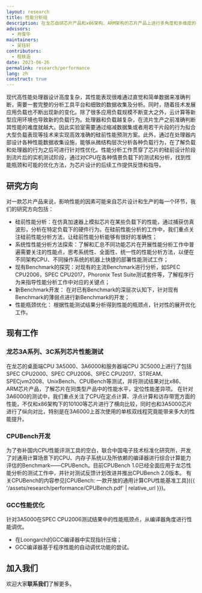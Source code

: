 ```yaml
---
layout: research
title: 性能分析组
description: 在龙芯自研芯片产品和x86架构、ARM架构的芯片产品上进行多角度和多维度的性能测试，对比不同芯片产品在计算、访存、功耗等方面的性能差异，从指令集、微架构以及操作系统等方面分析性能瓶颈，提出性能优化的可行性方法。
advisors:
  - 肖俊华
maintainers:
  - 吴钰轩
contributors:
  - 程轶涵
date: 2023-06-26
permalink: research/performance
lang: zh
construct: true
---
```


现代高性能处理器设计高度复杂，其性能表现很难通过直觉和简单数据来准确判断，需要一套完整的分析工具平台和细致的数据收集及分析。同时，随着技术发展应用负载也不断出现新的变化。除了很多应用负载规模不断变大之外，云计算等新型应用环境也导致新的负载行为。处理器和负载越复杂，在流片生产之前准确判断其性能的难度就越大。因此实验室需要通过缩减数据集或者用若干片段的行为拟合大型负载表现等技术来实现高效准确的硅前性能预测方案。此外，通过在处理器内部设计各种性能数据收集设施，能够从微结构层次分析各种负载行为，在了解负载和处理器的行为之后可进行针对性优化。性能分析工作贯穿了芯片的硅前设计阶段到流片后的实机测试阶段，通过对CPU在各种情景负载下的测试和分析，找到性能瓶颈和可能的优化方法，为芯片设计的后续工作提供反馈和指导。

## 研究方向

对一款芯片产品来说，影响性能的因素可能来自芯片设计和生产的每一个环节，我们的研究方向包括：

* 硅前性能分析：在仿真加速器上模拟芯片在某些负载下的性能，通过捕获仿真波形，分析在特定负载下的硬件行为。在硅前性能分析的工作中，我们重点关注硅前性能分析方法，让硅前性能分析能够有很好的准确性；
* 系统性性能分析方法探索：了解和汇总不同功能芯片在开展性能分析工作中普遍需要关注的性能点，思考系统性、全面性、统一性的性能分析方法，以便在不同架构CPU、不同操作系统的机器上快捷的部署性能测试工作；
* 现有Benchmark的探究：对现有的主流Benchmark进行分析，如SPEC CPU2006，SPEC CPU2017，Phoronix Test Suite测试套件等，了解程序行为来指导性能分析工作中对应的关键点；
* 新Benchmark开发： 在对已有Benchmark的深层次认知下，针对现有Benchmark的薄弱点进行新Benchmark的开发；
* 性能瓶颈优化： 根据性能测试结果分析得到性能的瓶颈点，针对性的展开优化工作。

## 现有工作

### 龙芯3A系列、3C系列芯片性能测试

在龙芯的桌面端CPU 3A5000、3A6000和服务器端CPU 3C5000上进行了包括SPEC CPU2000、SPEC CPU2006、SPEC CPU2017、STREAM、SPECjvm2008、UnixBench、CPUBench等测试，并将测试结果对比x86、ARM芯片产品，了解芯片在同类型产品中的性能水平，定位性能差异项。
在针对3A6000的测试中，我们重点关注了CPU在定点计算、浮点计算和访存带宽方面的性能，不仅和x86架构下的10100等芯片进行了横向比较，同时也和3A5000芯片进行了纵向对比，特别是在3A6000上首次使用的单核双线程究竟能带来多大的性能提升。

### CPUBench开发

为了弥补国内CPU性能评测工具的空白，联合中国电子技术标准化研究所，开发了对通用计算场景下的CPU、内存子系统以及所依赖的编译器进行综合计算能力评估的Benchmark——CPUBench。目前CPUBench 1.0已经全面应用于龙芯性能分析的测试工作中，并针对测试反馈计划改进并推出CPUBench 2.0版本。
有关CPUBench的内容参见[CPUBench: 一款开放的通用计算CPU性能基准工具]({{ '/assets/research/performance/CPUBench.pdf' | relative_url }})。

### GCC性能优化

针对3A5000在SPEC CPU2006测试结果中的性能瓶颈点，从编译器角度进行性能调优。

* 在Loongarch的GCC编译器中实现指针压缩；
* GCC编译器基于程序性能的自动调优功能的尝试。

## 加入我们

欢迎大家**联系我们**了解更多。
